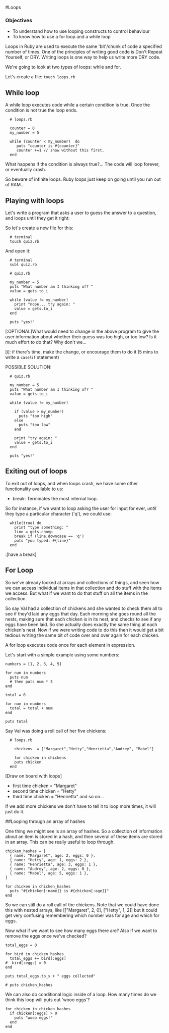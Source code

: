 #Loops

### Objectives

-  To understand how to use looping constructs to control behaviour
- To know how to use a for loop and a while loop

Loops in Ruby are used to execute the same 'bit'/chunk of code a specified number of times. One of the principles of writing good code is Don't Repeat Yourself, or DRY. Writing loops is one way to help us write more DRY code. 

We're going to look at two types of loops: while and for. 

Let's create a file: ```touch loops.rb```

## While loop

A while loop executes code while a certain condition is true. Once the condition is not true the loop ends. 

```
  # loops.rb

  counter = 0
  my_number = 5

  while (counter < my_number)  do
     puts "counter is #{counter}"
     counter +=1 // show without this first.
  end

```

What happens if the condition is always true?... The code will loop forever, or eventually crash.

So beware of infinite loops. Ruby loops just keep on going until you run out of RAM...

## Playing with loops

Let's write a program that asks a user to guess the answer to a question, and loops until they get it right:

So let's create a new file for this:

```
  # terminal
  touch quiz.rb
```

And open it:

```
  # terminal
  subl quiz.rb
```

```
  # quiz.rb

  my_number = 5
  puts "What number am I thinking of? "
  value = gets.to_i

  while (value != my_number)
    print "nope... try again: "
    value = gets.to_i
  end

  puts "yes!"
```

[:OPTIONAL]What would need to change in the above program to give the user information about whether their guess was too high, or too low? Is it much effort to do that? Why don't we...

[i]: if there's time, make the change, or encourage them to do it (5 mins to write a `case`/`if` statement)

POSSIBLE SOLUTION:

```
  # quiz.rb

  my_number = 5
  puts "What number am I thinking of? "
  value = gets.to_i

  while (value != my_number)

    if (value > my_number)
      puts "too high"
    else
      puts "too low"
    end

    print "try again: "
    value = gets.to_i
  end

  puts "yes!"

```

## Exiting out of loops

To exit out of loops, and when loops crash, we have some other functionality available to us:

  - break:
    Terminates the most internal loop.

So for instance, if we want to loop asking the user for input for ever, *until* they type a particular character ('q'), we could use:

```
  while(true) do
    print "type something: "
    line = gets.chomp
    break if (line.downcase == 'q')
    puts "you typed: #{line}"
  end
```

:[have a break]

## For Loop

So we've already looked at arrays and collections of things, and seen how we can access individual items in that collection and do stuff with the items we access. But what if we want to do that stuff on all the items in the collection.

So say Val had a collection of chickens and she wanted to check them all to see if they'd laid any eggs that day. Each morning she goes round all the nests, making sure that each chicken is in its nest, and checks to see if any eggs have been laid. So she actually does exactly the same thing at each chicken's nest. Now if we were writing code to do this then it would get a bit tedious writing the same bit of code over and over again for each chicken. 

A for loop executes code once for each element in expression. 

Let's start with a simple example using some numbers:

```
numbers = [1, 2, 3, 4, 5]

for num in numbers
  puts num 
  # then puts num * 3
end

total = 0

for num in numbers
  total = total + num
end

puts total
```

Say Val was doing a roll call of her five chickens:

```
  # loops.rb

	chickens  = ["Margaret","Hetty","Henrietta","Audrey", "Mabel"]

	for chicken in chickens
    puts chicken
  end
```

[Draw on board with loops]

* first time chicken = "Margaret"
* second time chicken = "Hetty"
* third time chicken = "Henrietta" and so on...

If we add more chickens we don't have to tell it to loop more times, it will just do it.

##Looping through an array of hashes

One thing we might see is an array of hashes. So a collection of information about an item is stored in a hash, and then several of these items are stored in an array. This can be really useful to loop through.

```
chicken_hashes = [
  { name: "Margaret", age: 2, eggs: 0 },
  { name: "Hetty", age: 1, eggs: 2 },
  { name: "Henrietta", age: 3, eggs: 1 },
  { name: "Audrey", age: 2, eggs: 0 },
  { name: "Mabel", age: 5, eggs: 1 },
]

for chicken in chicken_hashes
  puts "#{chicken[:name]} is #{chicken[:age]}"
end
```

So we can still do a roll call of the chickens. Note that we could have done this with nested arrays, like [["Margaret", 2, 0], ["Hetty", 1, 2]] but it could get very confusing remembering which number was for age and which for eggs.

Now what if we want to see how many eggs there are? Also if we want to remove the eggs once we've checked?

```
total_eggs = 0

for bird in chicken_hashes
  total_eggs += bird[:eggs]
#  bird[:eggs] = 0
end

puts total_eggs.to_s + " eggs collected"

# puts chicken_hashes
```

We can also do conditional logic inside of a loop. How many times do we think this loop will puts out 'wooo eggs'?

```
for chicken in chicken_hashes
  if chicken[:eggs] > 0
    puts "wooo eggs!"
  end
end
```

